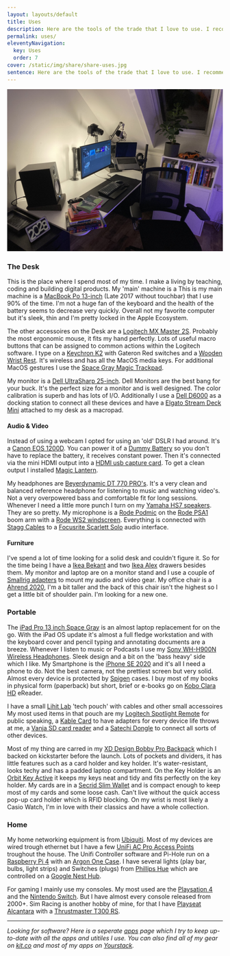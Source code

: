```yaml
---
layout: layouts/default
title: Uses
description: Here are the tools of the trade that I love to use. I recommend each item on this list and switch things up pretty often to see if something improves my workflow.
permalink: uses/
eleventyNavigation:
  key: Uses
  order: 7
cover: /static/img/share/share-uses.jpg
sentence: Here are the tools of the trade that I love to use. I recommend each item on this list and switch things up pretty often to see if something improves my workflow.
---
```


![Set-up desk with all the gear](/static/img/photos/desk.jpeg)

### The Desk

This is the place where I spend most of my time. I make a living by teaching, coding and building digital products. My 'main' machine is a This is my main machine is a [MacBook Po 13-inch](https://www.apple.com/nl/shop/buy-mac/macbook-pro) (Late 2017 without touchbar) that I use 90% of the time. I'm not a huge fan of the keyboard and the health of the battery seems to decrease very quickly. Overall not my favorite computer but it's sleek, thin and I'm pretty locked in the Apple Ecosystem.

The other accessoires on the Desk are a [Logitech MX Master 2S](https://www.logitech.com/en-us/product/mx-master-2s-flow). Probably the most ergonomic mouse, it fits my hand perfectly. Lots of useful macro buttons that can be assigned to common actions within the Logitech software. I type on a [Keychron K2](https://www.keychron.com/products/keychron-k2-wireless-mechanical-keyboard) with Gateron Red switches and a [Wooden Wrist Rest](https://kbdfans.com/products/65-75-wenge-keyboard-wrist-rest?_pos=2&_sid=8bd1a100e&_ss=r). It's wireless and has all the MacOS media keys. For additional MacOS gestures I use the [Space Gray Magic Trackpad](https://www.apple.com/shop/product/MJ2R2LL/A/magic-trackpad-2-silver).

My monitor is a [Dell UltraSharp 25-inch](https://www.dell.com/ee/business/p/dell-u2515h-monitor/pd). Dell Monitors are the best bang for your buck. It's the perfect size for a monitor and is well designed. The color calibration is superb and has lots of I/O. Additionally I use a [Dell D6000](https://www.dell.com/en-us/work/shop/dell-universal-dock-d6000/apd/452-bcyt/pc-accessories) as a docking station to connect all these devices and have a [Elgato Stream Deck Mini](https://www.elgato.com/en/gaming/stream-deck-mini) attached to my desk as a macropad.

#### Audio & Video

Instead of using a webcam I opted for using an 'old' DSLR I had around. It's a [Canon EOS 1200D](https://www.canon.nl/for_home/product_finder/cameras/digital_slr/eos_1200d/). You can power it of a [Dummy Battery](https://www.amazon.de/s?k=lp+e17+dummy+battery&ref=nb_sb_noss) so you don't have to replace the battery, it receives constant power. Then it's connected via the mini HDMI output into a [HDMI usb capture card](https://www.amazon.de/-/en/Capture-Recorder-Display-Adapter-Technology/dp/B088NWWSKN/ref=sr_1_3?crid=32Y6RXZG2EEO4&dchild=1&keywords=hdmi+capture+card+usb&qid=1611604271&sprefix=hdmi+capture+card%2Caps%2C173&sr=8-3). To get a clean output I installed [Magic Lantern](https://magiclantern.fm/downloads.html).

My headphones are [Beyerdynamic DT 770 PRO's](https://europe.beyerdynamic.com/dt-770-pro.html). It's a very clean and balanced reference headphone for listening to music and watching video's. Not a very overpowered bass and comfortable fit for long sessions. Whenever I need a little more punch I turn on my [Yamaha HS7 speakers](https://usa.yamaha.com/products/proaudio/speakers/hs_series/index.html). They are so pretty. My microphone is a [Rode Podmic](https://www.rode.com/microphones/podmic) on the [Rode PSA1](http://www.rode.com/accessories/psa1) boom arm with a [Rode WS2 windscreen](https://www.rode.com/accessories/ws2). Everything is connected with [Stagg Cables](https://www.staggmusic.com/en/products/audio/cables/) to a [Focusrite Scarlett Solo](https://us.focusrite.com/en/usb-audio-interface/scarlett/scarlett-solo) audio interface.

#### Furniture

I've spend a lot of time looking for a solid desk and couldn't figure it. So for the time being I have a [Ikea Bekant](https://www.ikea.com/nl/nl/p/bekant-bureau-wit-zwart-s79022810/) and two [Ikea Alex](https://www.ikea.com/nl/nl/p/alex-ladeblok-met-lades-wit-10192824/) drawers besides them. My monitor and laptop are on a monitor stand and I use a couple of [Smallrig adapters](https://www.amazon.nl/SMALLRIG-Verstelbare-Scharnierende-LCD-monitor-LED-verlichting/dp/B08B63WXWN/ref=sr_1_2?__mk_nl_NL=ÅMÅŽÕÑ&dchild=1&keywords=smallrig+magic+arm&qid=1611604917&sr=8-2) to mount my audio and video gear. My office chair is a [Ahrend 2020](https://www.ahrend.com/en/collection/chairs/office-chairs/2020/), I'm a bit taller and the back of this chair isn't the highest so I get a little bit of shoulder pain. I'm looking for a new one.

### Portable

The [iPad Pro 13 inch Space Gray](https://www.apple.com/lae/ipad-pro/) is an almost laptop replacement for on the go. With the iPad OS update it's almost a full fledge workstation and with the keyboard cover and pencil typing and annotating documents are a breeze. Whenever I listen to music or Podcasts I use my [Sony WH-H900N Wireless Headphones](https://www.sony.com/electronics/headband-headphones/wh-h900n). Sleek design and a bit on the 'bass heavy' side which I like. My Smartphone is the [iPhone SE 2020](https://www.apple.com/iphone-se/) and it's all I need a phone to do. Not the best camera, not the prettiest screen but very solid. Almost every device is protected by [Spigen](https://www.spigen.com/) cases. I buy most of my books in physical form (paperback) but short, brief or e-books go on [Kobo Clara HD](https://us.kobobooks.com/products/kobo-clara-hd) eReader. 

I have a small [Lihit Lab](https://www.lihit-lab.eu/office/pen-etuis-en-pen-clips/lihit-lab-smart-fit-act-compact-pen-etuis) 'tech pouch' with cables and other small accessoires My most used items in that pouch are my [Logitech Spotlight Remote](https://www.logitech.com/nl-nl/product/spotlight-presentation-remote?crid=11) for public speaking, a [Kable Card](https://www.kickstarter.com/projects/156937076/kablecard-multi-functional-cable-essentials-for-yo) to have adapters for every device life throws at me, a [Vanja SD card reader](https://www.amazon.de/Vanja-Kartenleser-Adapter-Speicherkartenleser-RS-MMC/dp/B00W02VHM6) and a [Satechi Dongle](https://satechi.net/collections/usb-type-c) to connect all sorts of other devices.

Most of my thing are carred in my [XD Design Bobby Pro Backpack](https://www.xd-design.com/us-us/bobby-pro-anti-theft-backpack-black) which I backed on kickstarter before the launch. Lots of pockets and dividers, it has little features such as a card holder and key holder. It's water-resistant, looks techy and has a padded laptop compartment. On the Key Holder is an [Orbit Key Active](https://www.orbitkey.com/collections/key-organiser/products/orbitkey-2-0-active?variant=8198980993120) it keeps my keys neat and tidy and fits perfectly on the key holder. My cards are in a [Secrid Slim Wallet](https://secrid.com/en-nl/slimwallet-vintage-black) and is compact enough to keep most of my cards and some loose cash. Can't live without the quick access pop-up card holder which is RFID blocking. On my wrist is most likely a Casio Watch, I'm in love with their classics and have a whole collection.

### Home

My home networking equipment is from [Ubiquiti](https://www.ui.com/). Most of my devices are wired trough ethernet but I have a few [UniFi AC Pro Access Points](https://www.ui.com/unifi/unifi-ap-ac-pro/) troughout the house. The Unifi Controller software and Pi-Hole run on a [Raspberry Pi 4](https://www.raspberrypi.org/products/raspberry-pi-4-model-b/) with an [Argon One Case](https://www.argon40.com/argon-one-raspberry-pi-4-case.html). I have several lights (play bar, bulbs, light strips) and Switches (plugs) from [Phillips Hue](https://www.philips-hue.com/) which are controlled on a [Google Nest Hub](https://store.google.com/product/google_nest_hub).

For gaming I mainly use my consoles. My most used are the [Playsation 4](https://www.playstation.com/en-us/ps4/) and the [Nintendo Switch](https://www.nintendo.com/switch/). But I have almost every console released from 2000+. Sim Racing is another hobby of mine, for that I have [Playseat Alcantara](https://www.playseatstore.nl/playseat-evolution-alcantara.html) with a [Thrustmaster T300 RS](http://www.thrustmaster.com/products/t300-rs-gt-edition).

<hr>

_Looking for software? Here is a seperate [apps](https://www.dandevri.es/apps) page which I try to keep up-to-date with all the apps and utitiles I use. You can also find all of my gear on [kit.co](https://www.kit.co/dandevri) and most of my apps on [Yourstack](https://yourstack.com/@dandevri)._
